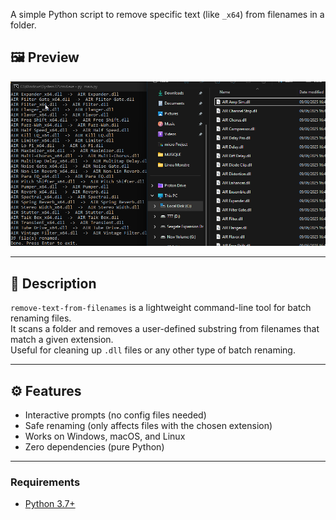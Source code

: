 A simple Python script to remove specific text (like `_x64`) from filenames in a folder.

## 🖼️ Preview

![Preview](fdsafdasdas.png)

---

## 🧩 Description
`remove-text-from-filenames` is a lightweight command-line tool for batch renaming files.  
It scans a folder and removes a user-defined substring from filenames that match a given extension.  
Useful for cleaning up `.dll` files or any other type of batch renaming.

---

## ⚙️ Features
- Interactive prompts (no config files needed)
- Safe renaming (only affects files with the chosen extension)
- Works on Windows, macOS, and Linux
- Zero dependencies (pure Python)

---

### Requirements
- [Python 3.7+](https://www.python.org/downloads/)
